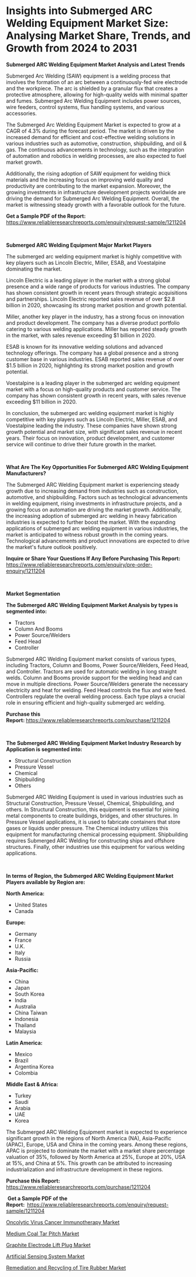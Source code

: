 <p><h1>Insights into Submerged ARC Welding Equipment Market Size: Analysing Market Share, Trends, and Growth from 2024 to 2031</h1></p><p><strong>Submerged ARC Welding Equipment Market Analysis and Latest Trends</strong></p>
<p><p>Submerged Arc Welding (SAW) equipment is a welding process that involves the formation of an arc between a continuously-fed wire electrode and the workpiece. The arc is shielded by a granular flux that creates a protective atmosphere, allowing for high-quality welds with minimal spatter and fumes. Submerged Arc Welding Equipment includes power sources, wire feeders, control systems, flux handling systems, and various accessories.</p><p>The Submerged Arc Welding Equipment Market is expected to grow at a CAGR of 4.3% during the forecast period. The market is driven by the increased demand for efficient and cost-effective welding solutions in various industries such as automotive, construction, shipbuilding, and oil & gas. The continuous advancements in technology, such as the integration of automation and robotics in welding processes, are also expected to fuel market growth.</p><p>Additionally, the rising adoption of SAW equipment for welding thick materials and the increasing focus on improving weld quality and productivity are contributing to the market expansion. Moreover, the growing investments in infrastructure development projects worldwide are driving the demand for Submerged Arc Welding Equipment. Overall, the market is witnessing steady growth with a favorable outlook for the future.</p></p>
<p><strong>Get a Sample PDF of the Report:&nbsp;</strong> <a href="https://www.reliableresearchreports.com/enquiry/request-sample/1211204">https://www.reliableresearchreports.com/enquiry/request-sample/1211204</a></p>
<p>&nbsp;</p>
<p><strong>Submerged ARC Welding Equipment Major Market Players</strong></p>
<p><p>The submerged arc welding equipment market is highly competitive with key players such as Lincoln Electric, Miller, ESAB, and Voestalpine dominating the market. </p><p>Lincoln Electric is a leading player in the market with a strong global presence and a wide range of products for various industries. The company has shown consistent growth in recent years through strategic acquisitions and partnerships. Lincoln Electric reported sales revenue of over $2.8 billion in 2020, showcasing its strong market position and growth potential.</p><p>Miller, another key player in the industry, has a strong focus on innovation and product development. The company has a diverse product portfolio catering to various welding applications. Miller has reported steady growth in the market, with sales revenue exceeding $1 billion in 2020.</p><p>ESAB is known for its innovative welding solutions and advanced technology offerings. The company has a global presence and a strong customer base in various industries. ESAB reported sales revenue of over $1.5 billion in 2020, highlighting its strong market position and growth potential.</p><p>Voestalpine is a leading player in the submerged arc welding equipment market with a focus on high-quality products and customer service. The company has shown consistent growth in recent years, with sales revenue exceeding $11 billion in 2020.</p><p>In conclusion, the submerged arc welding equipment market is highly competitive with key players such as Lincoln Electric, Miller, ESAB, and Voestalpine leading the industry. These companies have shown strong growth potential and market size, with significant sales revenue in recent years. Their focus on innovation, product development, and customer service will continue to drive their future growth in the market.</p></p>
<p>&nbsp;</p>
<p><strong>What Are The Key Opportunities For Submerged ARC Welding Equipment Manufacturers?</strong></p>
<p><p>The Submerged ARC Welding Equipment market is experiencing steady growth due to increasing demand from industries such as construction, automotive, and shipbuilding. Factors such as technological advancements in welding equipment, rising investments in infrastructure projects, and a growing focus on automation are driving the market growth. Additionally, the increasing adoption of submerged arc welding in heavy fabrication industries is expected to further boost the market. With the expanding applications of submerged arc welding equipment in various industries, the market is anticipated to witness robust growth in the coming years. Technological advancements and product innovations are expected to drive the market's future outlook positively.</p></p>
<p><strong>Inquire or Share Your Questions If Any Before Purchasing This Report:</strong> <a href="https://www.reliableresearchreports.com/enquiry/pre-order-enquiry/1211204">https://www.reliableresearchreports.com/enquiry/pre-order-enquiry/1211204</a></p>
<p>&nbsp;</p>
<p><strong>Market Segmentation</strong></p>
<p><strong>The Submerged ARC Welding Equipment Market Analysis by types is segmented into:</strong></p>
<p><ul><li>Tractors</li><li>Column And Booms</li><li>Power Source/Welders</li><li>Feed Head</li><li>Controller</li></ul></p>
<p><p>Submerged ARC Welding Equipment market consists of various types, including Tractors, Column and Booms, Power Source/Welders, Feed Head, and Controller. Tractors are used for automatic welding in long straight welds. Column and Booms provide support for the welding head and can move in multiple directions. Power Source/Welders generate the necessary electricity and heat for welding. Feed Head controls the flux and wire feed. Controllers regulate the overall welding process. Each type plays a crucial role in ensuring efficient and high-quality submerged arc welding.</p></p>
<p><strong>Purchase this Report:&nbsp;</strong><a href="https://www.reliableresearchreports.com/purchase/1211204">https://www.reliableresearchreports.com/purchase/1211204</a></p>
<p>&nbsp;</p>
<p><strong>The Submerged ARC Welding Equipment Market Industry Research by Application is segmented into:</strong></p>
<p><ul><li>Structural Construction</li><li>Pressure Vessel</li><li>Chemical</li><li>Shipbuilding</li><li>Others</li></ul></p>
<p><p>Submerged ARC Welding Equipment is used in various industries such as Structural Construction, Pressure Vessel, Chemical, Shipbuilding, and others. In Structural Construction, this equipment is essential for joining metal components to create buildings, bridges, and other structures. In Pressure Vessel applications, it is used to fabricate containers that store gases or liquids under pressure. The Chemical industry utilizes this equipment for manufacturing chemical processing equipment. Shipbuilding requires Submerged ARC Welding for constructing ships and offshore structures. Finally, other industries use this equipment for various welding applications.</p></p>
<p>&nbsp;</p>
<p><strong>In terms of Region, the Submerged ARC Welding Equipment Market Players available by Region are:</strong></p>
<p>
    <p> <strong> North America: </strong>
        <ul>
            <li>United States</li>
            <li>Canada</li>
        </ul>
        </p> 
    <p> <strong> Europe: </strong>
        <ul>
            <li>Germany</li>
            <li>France</li>
            <li>U.K.</li>
            <li>Italy</li>
            <li>Russia</li>
        </ul>
        </p> 
    <p> <strong> Asia-Pacific: </strong>
        <ul>
            <li>China</li>
            <li>Japan</li>
            <li>South Korea</li>
            <li>India</li>
            <li>Australia</li>
            <li>China Taiwan</li>
            <li>Indonesia</li>
            <li>Thailand</li>
            <li>Malaysia</li>
        </ul>
        </p> 
    <p> <strong> Latin America: </strong>
        <ul>
            <li>Mexico</li>
            <li>Brazil</li>
            <li>Argentina Korea</li>
            <li>Colombia</li>
        </ul>
        </p> 
    <p> <strong> Middle East & Africa: </strong>
        <ul>
            <li>Turkey</li>
            <li>Saudi</li>
            <li>Arabia</li>
            <li>UAE</li>
            <li>Korea</li>
        </ul>
    </p>
    </p>
<p><p>The Submerged ARC Welding Equipment market is expected to experience significant growth in the regions of North America (NA), Asia-Pacific (APAC), Europe, USA and China in the coming years. Among these regions, APAC is projected to dominate the market with a market share percentage valuation of 35%, followed by North America at 25%, Europe at 20%, USA at 15%, and China at 5%. This growth can be attributed to increasing industrialization and infrastructure development in these regions.</p></p>
<p><strong>Purchase this Report: </strong><a href="https://www.reliableresearchreports.com/purchase/1211204">https://www.reliableresearchreports.com/purchase/1211204</a></p>
<p>&nbsp;<strong>Get a Sample PDF of the Report:&nbsp;&nbsp;</strong><a href="https://www.reliableresearchreports.com/enquiry/request-sample/1211204">https://www.reliableresearchreports.com/enquiry/request-sample/1211204</a></p>
<p><strong></strong></p>
<p><p><a href="https://medium.com/p/9f992e89b5e8/edit">Oncolytic Virus Cancer Immunotherapy Market</a></p><p><a href="https://issuu.com/reportprime-2/docs/medium-coal-tar-pitch-market-size-2030.pptx">Medium Coal Tar Pitch Market</a></p><p><a href="https://issuu.com/reportprime-2/docs/graphite-electrode-lift-plug-market-size-2030.pptx">Graphite Electrode Lift Plug Market</a></p><p><a href="https://medium.com/@irwinzieme/artificial-sensing-system-market-the-key-to-successful-business-strategy-forecast-till-2031-e8686223f2e1">Artificial Sensing System Market</a></p><p><a href="https://medium.com/@irwinzieme/decoding-remediation-and-recycling-of-tire-rubber-market-metrics-market-share-trends-and-growth-0640a1d953dd">Remediation and Recycling of Tire Rubber Market</a></p></p>